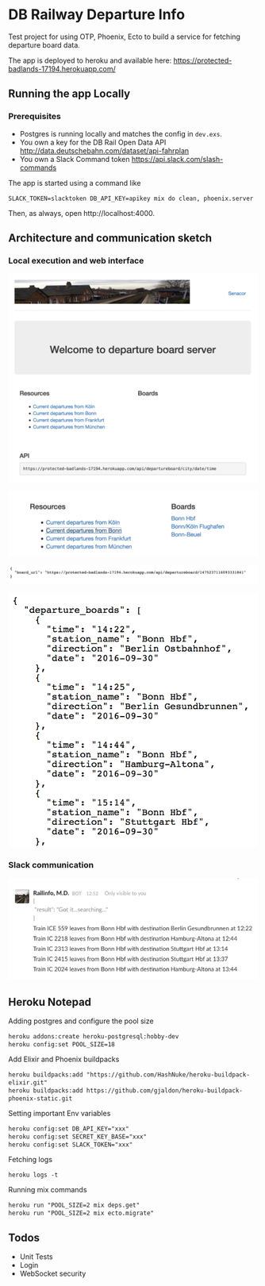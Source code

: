 # DB Railway Departure Info

Test project for using OTP, Phoenix, Ecto to build a service for fetching departure board data.

The app is deployed to heroku and available here: https://protected-badlands-17194.herokuapp.com/


## Running the app Locally

### Prerequisites

* Postgres is running locally and matches the config in `dev.exs`.
* You own a key for the DB Rail Open Data API http://data.deutschebahn.com/dataset/api-fahrplan
* You own a Slack Command token https://api.slack.com/slash-commands

The app is started using a command like
```
SLACK_TOKEN=slacktoken DB_API_KEY=apikey mix do clean, phoenix.server
```
Then, as always, open http://localhost:4000.

## Architecture and communication sketch

### Local execution and web interface
![](doc/webUi.png)

![](doc/websocket.png)

![](doc/token.png)

![](doc/boards.png)

### Slack communication

![](doc/RailMD.png)

## Heroku Notepad

Adding postgres and configure the pool size
```
heroku addons:create heroku-postgresql:hobby-dev
heroku config:set POOL_SIZE=18
```

Add Elixir and Phoenix buildpacks
```
heroku buildpacks:add "https://github.com/HashNuke/heroku-buildpack-elixir.git"
heroku buildpacks:add https://github.com/gjaldon/heroku-buildpack-phoenix-static.git
```

Setting important Env variables
```
heroku config:set DB_API_KEY="xxx"
heroku config:set SECRET_KEY_BASE="xxx"
heroku config:set SLACK_TOKEN="xxx"
```

Fetching logs
```
heroku logs -t
```

Running mix commands
```
heroku run "POOL_SIZE=2 mix deps.get"
heroku run "POOL_SIZE=2 mix ecto.migrate"
```

## Todos

* Unit Tests
* Login
* WebSocket security
